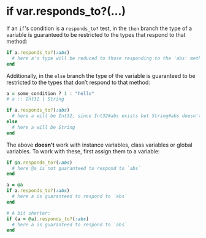 # if var.responds_to?(...)

If an `if`'s condition is a `responds_to?` test, in the `then` branch the type of a variable is guaranteed to be restricted to the types that respond to that method:

```ruby
if a.responds_to?(:abs)
  # here a's type will be reduced to those responding to the 'abs' method
end
```

Additionally, in the `else` branch the type of the variable is guaranteed to be restricted to the types that don’t respond to that method:

```ruby
a = some_condition ? 1 : "hello"
# a :: Int32 | String

if a.responds_to?(:abs)
  # here a will be Int32, since Int32#abs exists but String#abs doesn't
else
  # here a will be String
end
```

The above **doesn’t** work with instance variables, class variables or global variables. To work with these, first assign them to a variable:

```ruby
if @a.responds_to?(:abs)
  # here @a is not guaranteed to respond to `abs`
end

a = @a
if a.responds_to?(:abs)
  # here a is guaranteed to respond to `abs`
end

# A bit shorter:
if (a = @a).responds_to?(:abs)
  # here a is guaranteed to respond to `abs`
end
```

